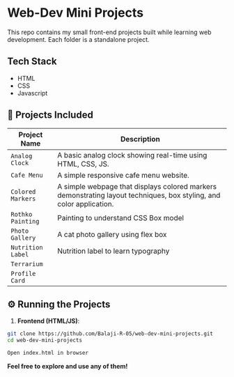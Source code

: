 # Web-Dev Mini Projects
This repo contains my small front-end projects built while learning web development. Each folder is a standalone project.

## Tech Stack
- HTML
- CSS
- Javascript

## 📁 Projects Included

| Project Name        | Description                                         |
|---------------------|-----------------------------------------------------|
| `Analog Clock`      | A basic analog clock showing real-time using HTML, CSS, JS.|
|`Cafe Menu`          | A simple responsive cafe menu website.              |
|`Colored Markers`    | A simple webpage that displays colored markers demonstrating layout techniques, box styling, and color application. |
|`Rothko Painting`    | Painting to understand CSS Box model                |
|`Photo Gallery`      | A cat photo gallery using flex box                  |
|`Nutrition Label`    | Nutrition label to learn typography                 |
|`Terrarium`          ||
|`Profile Card`       ||


## ⚙️ Running the Projects

1. **Frontend (HTML/JS)**:
```bash
git clone https://github.com/Balaji-R-05/web-dev-mini-projects.git
cd web-dev-mini-projects

Open index.html in browser
```

**Feel free to explore and use any of them!**
